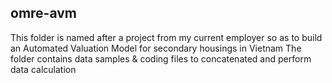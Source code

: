 ## omre-avm
This folder is named after a project from my current employer so as to build an Automated Valuation Model for secondary housings in Vietnam
The folder contains data samples & coding files to concatenated and perform data calculation